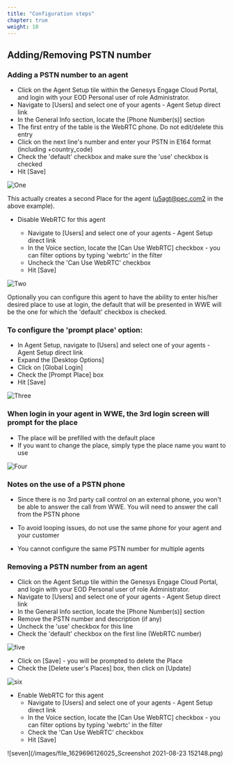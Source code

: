 ```yaml
---
title: "Configuration steps"
chapter: true
weight: 10
---
```


## Adding/Removing PSTN number

### Adding a PSTN number to an agent

- Click on the Agent Setup tile within the Genesys Engage Cloud Portal, and login with your EOD Personal user of role Administrator. 
- Navigate to [Users] and select one of your agents - Agent Setup direct link
- In the General Info section, locate the [Phone Number(s)] section
- The first entry of the table is the WebRTC phone. Do not edit/delete this entry
- Click on the next line's number and enter your PSTN in E164 format (including +country_code)
- Check the 'default' checkbox and make sure the 'use' checkbox is checked
- Hit [Save]


![One](/images/file_1629695986354_Screenshot_151552.png)

This actually creates a second Place for the agent (u5agt@pec.com2 in the above example).

- Disable WebRTC for this agent

     - Navigate to [Users] and select one of your agents - Agent Setup direct link
     - In the Voice section, locate the [Can Use WebRTC] checkbox - you can filter options by typing 'webrtc' in the filter
     - Uncheck the 'Can Use WebRTC' checkbox
     - Hit [Save]
       
       
![Two](/images/file_1629695986354_Screenshot_151552.png)


Optionally you can configure this agent to have the ability to enter his/her desired place to use at login, the default that will be presented in WWE will be the one for which the 'default' checkbox is checked.

### To configure  the 'prompt place' option:

- In Agent Setup, navigate to [Users] and select one of your agents - Agent Setup direct link
- Expand the [Desktop Options] 
- Click on [Global Login]
- Check the [Prompt Place] box
- Hit [Save]

![Three](/images/file_1623128959824_Screenshot_150858.png)


### When login in your agent in WWE, the 3rd login screen will prompt for the place

- The place will be prefilled with the default place
- If you want to change the place, simply type the place name you want to use

![Four](/images/file_1623129863687_Screenshot_152408.png)


### Notes on the use of a PSTN phone

- Since there is no 3rd party call control on an external phone, you won't be able to answer the call from WWE. You will need to answer the call from the PSTN phone

- To avoid looping issues, do not use the same phone for your agent and your customer

- You cannot configure the same PSTN number for multiple agents

### Removing a PSTN number from an agent

- Click on the Agent Setup tile within the Genesys Engage Cloud Portal, and login with your EOD Personal user of role Administrator. 
- Navigate to [Users] and select one of your agents - Agent Setup direct link
- In the General Info section, locate the [Phone Number(s)] section
- Remove the PSTN number and description (if any)
- Uncheck the 'use' checkbox for this line
- Check the 'default' checkbox on the first line (WebRTC number)

![five](/images/file_1623130291215_Screenshot_153112.png)

- Click on [Save] - you will be prompted to delete the Place
- Check the [Delete user's Places] box, then click on [Update]

![six](/images/file_1623131610211_a_delete_place.png)


- Enable WebRTC for this agent
   - Navigate to [Users] and select one of your agents - Agent Setup direct link
   - In the Voice section, locate the [Can Use WebRTC] checkbox - you can filter options by typing 'webrtc' in the filter
   - Check the 'Can Use WebRTC' checkbox
   - Hit [Save]

![seven](/images/file_1629696126025_Screenshot 2021-08-23 152148.png)
